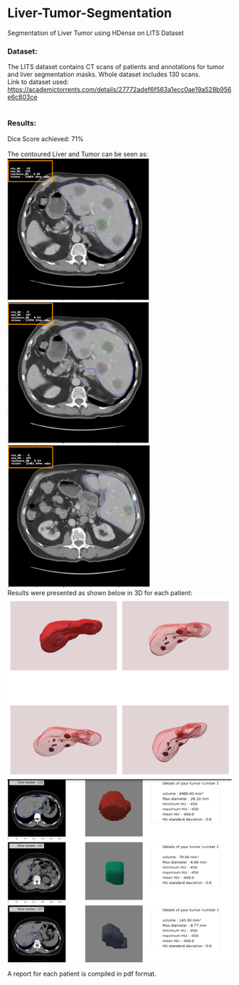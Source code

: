# Liver-Tumor-Segmentation
Segmentation of Liver Tumor using HDense on LITS Dataset <br />
### Dataset: <br />
The LITS dataset contains CT scans of patients and annotations for tumor and liver segmentation masks. Whole dataset includes 130 scans. <br />
Link to dataset used: https://academictorrents.com/details/27772adef6f563a1ecc0ae19a528b956e6c803ce <br />
<br /> 
### Results:
Dice Score achieved: 71% <br />
<br /> 
The contoured Liver and Tumor can be seen as: <br />
![output](results/1.PNG) 
![output](results/2.PNG) 
![output](results/3.PNG) 
<br />
Results were presented as shown below in 3D for each patient: <br />
![output](results/4.PNG) <br /> 
![output](results/5.PNG) <br />

A report for each patient is compiled in pdf format.
